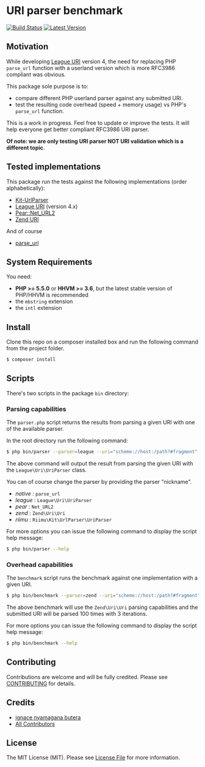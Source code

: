 URI parser benchmark
=======

[![Build Status](https://travis-ci.org/nyamsprod/uri-parser-benchmarks.svg?branch=master)](https://travis-ci.org/nyamsprod/uri-parser-benchmarks)
[![Latest Version](https://img.shields.io/github/release/nyamsprod/uri-parser-benchmarks.svg?style=flat-square)](https://github.com/nyamsprod/uri-parser-benchmarks/releases)

Motivation
-------

While developing [League URI](https://github.com/thephpleague/uri/) version 4, the need for replacing PHP `parse_url` function with a userland version which is more RFC3986 compliant was obvious.

This package sole purpose is to:

- compare different PHP userland parser against any submitted URI.
- test the resulting code overhead (speed + memory usage) vs PHP's `parse_url` function.

This is a work in progress. Feel free to update or improve the tests. It will help everyone get better compliant RFC3986 URI parser.

**Of note: we are only testing URI parser NOT URI validation which is a different topic**.

Tested implementations
-------

This package run the tests against the following implementations (order alphabetically):

- [Kit-UrlParser](https://github.com/Riimu/Kit-UrlParser)
- [League URI](https://github.com/thephpleague/uri/) (version 4.x)
- [Pear::Net_URL2](https://github.com/pear/Net_URL2)
- [Zend URI](https://github.com/zendframework/zend-uri)

And of course

- [parse_url](http://php.net/parse_url)

System Requirements
-------

You need:

- **PHP >= 5.5.0** or **HHVM >= 3.6**, but the latest stable version of PHP/HHVM is recommended
- the `mbstring` extension
- the `intl` extension

Install
-------

Clone this repo on a composer installed box and run the following command from the project folder.

``` bash
$ composer install
```

Scripts
-------

There's two scripts in the package `bin` directory:

### Parsing capabilities

The `parser.php` script returns the results from parsing a given URI with one of the available parser.

In the root directory run the following command:

``` bash
$ php bin/parser --parser=league --uri="scheme://host:/path?#fragment"
```

The above command will output the result from parsing the given URI with the `League\Uri\UriParser` class.

You can of course change the parser by providing the parser "nickname".

- *native* : `parse_url`
- *league* : `League\Uri\UriParser`
- *pear*   : `Net_URL2` 
- *zend*   : `Zend\Uri\Uri`
- *riimu*  : `Riimu\Kit\UrlParser\UriParser`

For more options you can issue the following command to display the script help message:

``` bash
$ php bin/parser --help
```

### Overhead capabilities

The `benchmark` script runs the benchmark against one implementation with a given URI.

``` bash
$ php bin/benchmark --parser=zend --uri="scheme://host:/path?#fragment"
```

The above benchmark will use the `Zend\Uri\Uri` parsing capabilities and the submitted URI will be parsed 100 times with 3 iterations.

For more options you can issue the following command to display the script help message:

``` bash
$ php bin/benchmark --help
```

Contributing
-------

Contributions are welcome and will be fully credited. Please see [CONTRIBUTING](CONTRIBUTING.md) for details.

Credits
-------

- [ignace nyamagana butera](https://github.com/nyamsprod)
- [All Contributors](https://github.com/nyamsprod/uri-parser-benchmarks/contributors)

License
-------

The MIT License (MIT). Please see [License File](LICENSE) for more information.
